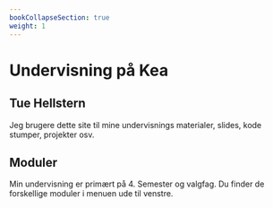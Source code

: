 ```yaml
---
bookCollapseSection: true
weight: 1
---
```


# Undervisning på Kea

## Tue Hellstern
Jeg brugere dette site til mine undervisnings materialer, slides, kode stumper, projekter osv.

## Moduler
Min undervisning er primært på 4. Semester og valgfag. Du finder de forskellige moduler i menuen ude til venstre.